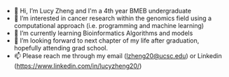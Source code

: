 - 👋 Hi, I’m Lucy Zheng and I'm a 4th year BMEB undergraduate 
- 👀 I’m interested in cancer research within the genomics field using a computational approach (i.e. programming and machine learning)
- 🌱 I’m currently learning Bioinformatics Algorithms and models
- 💞️ I’m looking forward to next chapter of my life after graduation, hopefully attending grad school. 
- 📫 Please reach me through my email (lzheng20@ucsc.edu) or Linkedin (https://www.linkedin.com/in/lucyzheng20/)

<!---
luucyzheeng/luucyzheeng is a ✨ special ✨ repository because its `README.md` (this file) appears on your GitHub profile.
You can click the Preview link to take a look at your changes.
--->
